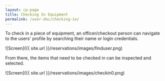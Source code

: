 ```yaml
---
layout: cp-page
title: Checking In Equipment
permalink: /user-doc/checking-in/
---
```


To check in a piece of equipment, an officer/checkout person can navigate to the users' profile by searching their name or login credentials.

![Screen]({{ site.url }}/reservations/images/finduser.png)

From there, the items that need to be checked in can be inspected and selected.

![Screen]({{ site.url }}/reservations/images/checkin0.png)
